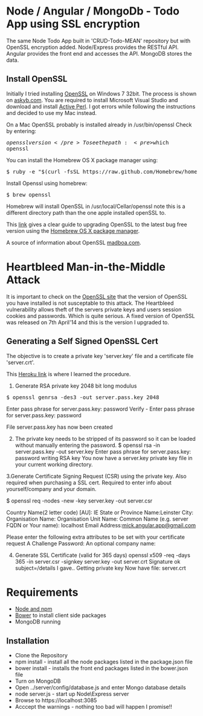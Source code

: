 # Node / Angular / MongoDb - Todo App using SSL encryption

The same Node Todo App built in 'CRUD-Todo-MEAN' repository but with OpenSSL encryption added. 
Node/Express provides the RESTful API. 
Angular provides the front end and accesses the API. 
MongoDB stores the data.


## Install OpenSSL


Initially I tried installing [OpenSSL](https://www.openssl.org/) on Windows 7 32bit. The process is shown on [askyb.com](http://www.askyb.com/windows/compiling-and-installing-openssl-for-32-bit-windows/). You are required to install Microsoft Visual Studio and download and install [Active Perl](http://www.activestate.com/activeperl/downloads). I got errors while following the instructions and decided to use my Mac instead.

On a Mac OpenSSL probably is installed already in /usr/bin/openssl Check by entering: <pre>$openssl version</pre>
To see the path: <pre>$which openssl</pre>

You can install the Homebrew OS X package manager using:
<pre>$ ruby -e "$(curl -fsSL https://raw.github.com/Homebrew/homebrew/go/install)" </pre>

Install Openssl using homebrew:
<pre>$ brew openssl</pre>
Homebrew will install OpenSSL in /usr/local/Cellar/openssl note this is a different directory path than the one apple installed openSSL to. 


This [link](http://javigon.com/2014/04/09/update-openssl-in-osx/) gives a clear guide to upgrading OpenSSL to the latest bug free version using the [Homebrew OS X package manager](http://brew.sh).

A source of information about OpenSSL [madboa.com](http://www.madboa.com/geek/openssl/#intro-version).


# Heartbleed Man-in-the-Middle Attack

It is important to check on the [OpenSSL site](https://www.openssl.org/) that the version of OpenSSL you have installed is not susceptable to this attack. The Heartbleed vulnerability allows theft of the servers private keys and users session cookies and passwords. Which is quite serious. A fixed version of OpenSSL was released on 7th April'14 and this is the version I upgraded to.


## Generating a Self Signed OpenSSL Cert

The objective is to create a private key 'server.key' file and a certificate file 'server.crt'. 

This [Heroku link](https://devcenter.heroku.com/articles/ssl-certificate-self) is where I learned the procedure.

1. Generate RSA private key 2048 bit long modulus
<pre>$ openssl genrsa -des3 -out server.pass.key 2048 </pre>
Enter pass phrase for server.pass.key: password
Verify - Enter pass phrase for server.pass.key: password

File server.pass.key has now been created

2. The private key needs to be stripped of its password so it can be loaded without manually entering the password.
$ openssl rsa -in server.pass.key -out server.key
Enter pass phrase for server.pass.key: password
writing RSA key
You now have a server.key private key file in your current working directory.

3.Generate Certificate Signing Request (CSR) using the private key.
Also required when purchasing a SSL cert. Required to enter info about yourself/company and your domain.

$ openssl req -nodes -new -key server.key -out server.csr

Country Name(2 letter code) [AU]: IE
State or Province Name:Leinster
City: 
Organisation Name:
Organisation Unit Name:
Common Name (e.g. server FQDN or Your name): localhost
Email Address:mick.angular.app@gmail.com

Please enter the following extra attributes to be set with your certificate request
A Challenge Password:
An optional company name:

4. Generate SSL Certificate (valid for 365 days)
openssl x509 -req -days 365 -in server.csr -signkey server.key -out server.crt
Signature ok
subject=/details I gave..
Getting private key
Now have file: server.crt




# Requirements

* [Node and npm](http://nodejs.org)
* [Bower](http://bower.io/) to install client side packages
* MongoDB running 


## Installation

* Clone the Repository
* npm install - install all the node packages listed in the package.json file 
* bower install - installs the front end packages listed in the bower.json file
* Turn on MongoDB
* Open ../server/config/database.js and enter Mongo database details
* node server.js - start up Node\Express server
* Browse to https://localhost:3085
* Acccept the warnings - nothing too bad will happen I promise!!
